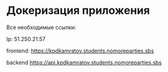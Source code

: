# Докеризация приложения

Все необходимые ссылки:

Ip: 51.250.21.57

frontend: https://kpdkamratov.students.nomoreparties.sbs

backend https://api.kpdkamratov.students.nomoreparties.sbs
